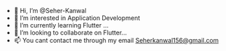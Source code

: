 - 👋 Hi, I’m @Seher-Kanwal
- 👀 I’m interested in Application Development
- 🌱 I’m currently learning Flutter ...
- 💞️ I’m looking to collaborate on Flutter...
- 📫 You cant contact me through my email 
Seherkanwal156@gmail.com

<!---
Seher-Kanwal/Seher-Kanwal is a ✨ special ✨ repository because its `README.md` (this file) appears on your GitHub profile.
You can click the Preview link to take a look at your changes.
--->
